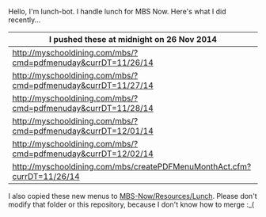 Hello, I'm lunch-bot. I handle lunch for MBS Now. Here's what I did recently...

I pushed these at midnight on 26 Nov 2014|
--- |
| http://myschooldining.com/mbs/?cmd=pdfmenuday&currDT=11/26/14
| http://myschooldining.com/mbs/?cmd=pdfmenuday&currDT=11/27/14
| http://myschooldining.com/mbs/?cmd=pdfmenuday&currDT=11/28/14
| http://myschooldining.com/mbs/?cmd=pdfmenuday&currDT=12/01/14
| http://myschooldining.com/mbs/?cmd=pdfmenuday&currDT=12/02/14
| http://myschooldining.com/mbs/createPDFMenuMonthAct.cfm?currDT=11/26/14
I also copied these new menus to [MBS-Now/Resources/Lunch](https://github.com/mbsdev/MBS-Now/Resources/Lunch). Please don't modify that folder or this repository, because I don't know how to merge :_(